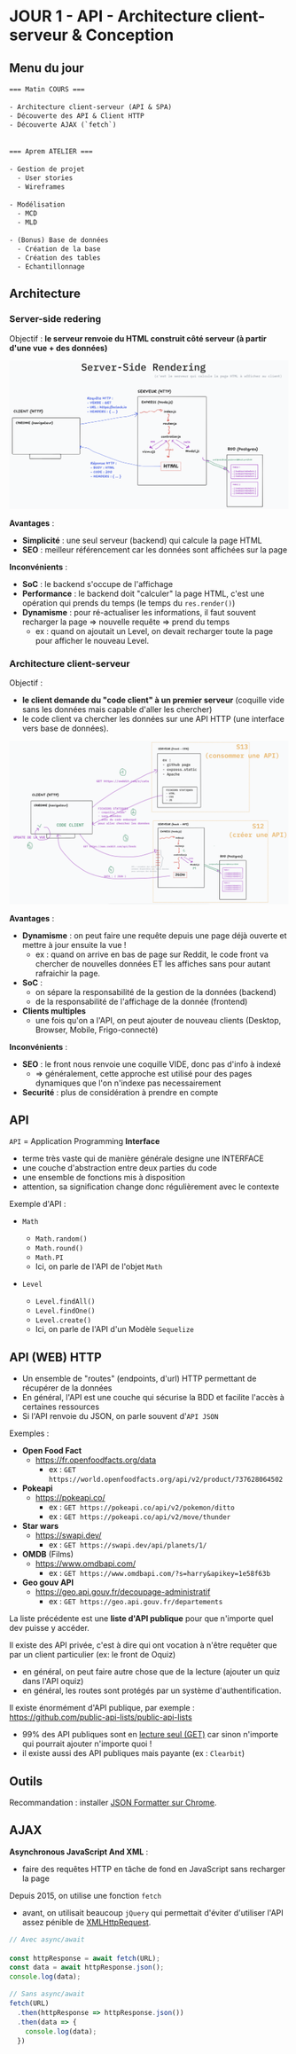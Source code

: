 # JOUR 1 - API - Architecture client-serveur & Conception

## Menu du jour 

```
=== Matin COURS ===

- Architecture client-serveur (API & SPA)
- Découverte des API & Client HTTP
- Découverte AJAX (`fetch`)


=== Aprem ATELIER ===

- Gestion de projet
  - User stories
  - Wireframes

- Modélisation
  - MCD
  - MLD

- (Bonus) Base de données
  - Création de la base
  - Création des tables
  - Echantillonnage
```


## Architecture

### Server-side redering

Objectif : **le serveur renvoie du HTML construit côté serveur (à partir d'une vue + des données)**

![SSR](../screenshots/ssr.png)

**Avantages** :
- **Simplicité** : une seul serveur (backend) qui calcule la page HTML
- **SEO** : meilleur référencement car les données sont affichées sur la page

**Inconvénients** : 
- **SoC** : le backend s'occupe de l'affichage
- **Performance** : le backend doit "calculer" la page HTML, c'est une opération qui prends du temps (le temps du `res.render()`)
- **Dynamisme** : pour ré-actualiser les informations, il faut souvent recharger la page => nouvelle requête => prend du temps 
  - ex : quand on ajoutait un Level, on devait recharger toute la page pour afficher le nouveau Level.


### Architecture client-serveur

Objectif : 
- **le client demande du "code client" à un premier serveur** (coquille vide sans les données mais capable d'aller les chercher)
- le code client va chercher les données sur une API HTTP (une interface vers base de données).

![Client-serveur](../screenshots/client-serveur.png)

**Avantages** :
- **Dynamisme** : on peut faire une requête depuis une page déjà ouverte et mettre à jour ensuite la vue !
  - ex : quand on arrive en bas de page sur Reddit, le code front va chercher de nouvelles données ET les affiches sans pour autant rafraichir la page. 
- **SoC** : 
  - on sépare la responsabilité de la gestion de la données (backend)
  - de la responsabilité de l'affichage de la donnée (frontend)
- **Clients multiples**
  - une fois qu'on a l'API, on peut ajouter de nouveau clients (Desktop, Browser, Mobile, Frigo-connecté)

**Inconvénients** : 
- **SEO** : le front nous renvoie une coquille VIDE, donc pas d'info à indexé 
  - => généralement, cette approche est utilisé pour des pages dynamiques que l'on n'indexe pas necessairement
- **Securité** : plus de considération à prendre en compte

## API

`API` = Application Programming **Interface** 
- terme très vaste qui de manière générale designe une INTERFACE
- une couche d'abstraction entre deux parties du code
- une ensemble de fonctions mis à disposition
- attention, sa signification change donc régulièrement avec le contexte

Exemple d'API : 
- `Math`
  - `Math.random()`
  - `Math.round()`
  - `Math.PI`
  - Ici, on parle de l'API de l'objet `Math`

- `Level`
  - `Level.findAll()`
  - `Level.findOne()`
  - `Level.create()`
  - Ici, on parle de l'API d'un Modèle `Sequelize`


## API (WEB) HTTP 

- Un ensemble de "routes" (endpoints, d'url) HTTP permettant de récupérer de la données
- En général, l'API est une couche qui sécurise la BDD et facilite l'accès à certaines ressources
- Si l'API renvoie du JSON, on parle souvent d'`API JSON`

Exemples : 

- **Open Food Fact** 
  - https://fr.openfoodfacts.org/data
    - ex : `GET https://world.openfoodfacts.org/api/v2/product/737628064502`
- **Pokeapi** 
  - https://pokeapi.co/
    - ex : `GET https://pokeapi.co/api/v2/pokemon/ditto`
    - ex : `GET https://pokeapi.co/api/v2/move/thunder`
- **Star wars**
  - https://swapi.dev/
    - ex : `GET https://swapi.dev/api/planets/1/`
- **OMDB** (Films)
  - https://www.omdbapi.com/
    - ex : `GET https://www.omdbapi.com/?s=harry&apikey=1e58f63b`
- **Geo gouv API**
  - https://geo.api.gouv.fr/decoupage-administratif
    - ex : `GET https://geo.api.gouv.fr/departements`

La liste précédente est une **liste d'API publique** pour que n'importe quel dev puisse y accéder.

Il existe des API privée, c'est à dire qui ont vocation à n'être requêter que par un client particulier (ex: le front de Oquiz)
- en général, on peut faire autre chose que de la lecture (ajouter un quiz dans l'API oquiz)
- en général, les routes sont protégés par un système d'authentification.

Il existe énormément d'API publique, par exemple :  https://github.com/public-api-lists/public-api-lists
- 99% des API publiques sont en [lecture seul (GET)](https://github.com/public-api-lists/public-api-lists?tab=readme-ov-file#animals) car sinon n'importe qui pourrait ajouter n'importe quoi !
- il existe aussi des API publiques mais payante (ex : `Clearbit`)


## Outils

Recommandation : installer [JSON Formatter sur Chrome](https://chromewebstore.google.com/detail/json-formatter/bcjindcccaagfpapjjmafapmmgkkhgoa).



## AJAX

**Asynchronous JavaScript And XML** :
- faire des requêtes HTTP en tâche de fond en JavaScript sans recharger la page

Depuis 2015, on utilise une fonction `fetch`
- avant, on utilisait beaucoup `jQuery` qui permettait d'éviter d'utiliser l'API assez pénible de [XMLHttpRequest](https://developer.mozilla.org/fr/docs/Web/API/XMLHttpRequest_API/Using_XMLHttpRequest).


```js
// Avec async/await

const httpResponse = await fetch(URL);
const data = await httpResponse.json();
console.log(data);
```

```js
// Sans async/await
fetch(URL)
  .then(httpResponse => httpResponse.json())
  .then(data => {
    console.log(data);
  })
```